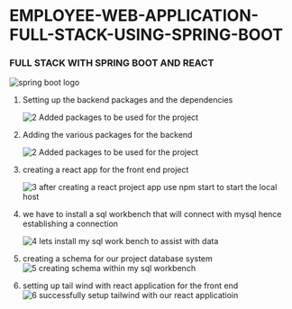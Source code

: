 # EMPLOYEE-WEB-APPLICATION-FULL-STACK-USING-SPRING-BOOT

 ### FULL STACK WITH SPRING BOOT  AND REACT
 ![spring boot logo](https://github.com/user-attachments/assets/f1f551c1-c23b-412f-875f-427798171cfd)

 
1. Setting up the backend packages and the dependencies

   ![2  Added packages to be used for the project](https://github.com/user-attachments/assets/492b89d1-66ef-49f9-84aa-8205a26a2206)

2. Adding the various packages for the backend

   ![2  Added packages to be used for the project](https://github.com/user-attachments/assets/0df1a684-9034-4c1d-b2c6-790b020e705a)

3. creating a react app for the front end project

   ![3  after creating a react project app use npm start to start the local host](https://github.com/user-attachments/assets/c33425d6-dc4f-4db6-a402-92b62b4fd28c)

4. we have to install a sql workbench that will connect with mysql hence establishing a connection

   ![4 lets install my sql work bench to assist with data](https://github.com/user-attachments/assets/4f5f74ab-2f59-46a2-8dfc-a0f9902b7e2e)
5. creating a schema for our project database system
   ![5  creating schema within my sql workbench](https://github.com/user-attachments/assets/c731c436-afbd-4758-9742-70ce9249465f)

6. setting up tail wind with react application for the front end
   ![6  successfully setup tailwind with our react applicatioin](https://github.com/user-attachments/assets/e2e47683-b09a-4d04-a0ed-677c0c8da7c3)
